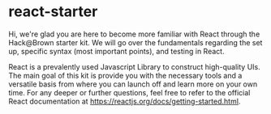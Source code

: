 # react-starter
Hi, we're glad you are here to become more familiar with React through the Hack@Brown starter kit. We will go over the fundamentals regarding the set up, specific syntax (most important points), and testing in React.

React is a prevalently used Javascript Library to construct high-quality UIs. The main goal of this kit is provide you with the necessary tools and a versatile basis from where you can launch off and learn more on your own time. For any deeper or further questions, feel free to refer to the official React documentation at https://reactjs.org/docs/getting-started.html.
